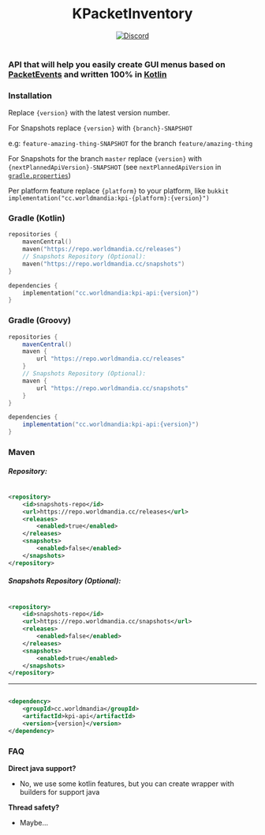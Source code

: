<div align="center">
 <h1>KPacketInventory</h1>
 <div>
  <a href="https://discord.worldmandia.cc/">
   <img alt="Discord" src="https://img.shields.io/badge/Discord-WorldMandia-738bd7.svg?style=square" />
  </a>
 </div>
 <br>
</div>

### API that will help you easily create GUI menus based on [PacketEvents](https://github.com/retrooper/packetevents) and written 100% in [Kotlin](https://kotlinlang.org/)

### Installation

Replace `{version}` with the latest version number.

For Snapshots replace `{version}` with `{branch}-SNAPSHOT`

e.g: `feature-amazing-thing-SNAPSHOT` for the branch `feature/amazing-thing`

For Snapshots for the branch `master` replace `{version}` with `{nextPlannedApiVersion}-SNAPSHOT` (see `nextPlannedApiVersion`
in [`gradle.properties`](../gradle.properties))

Per platform feature replace `{platform}` to your platform, like `bukkit`
`implementation("cc.worldmandia:kpi-{platform}:{version}")`

### Gradle (Kotlin)

```kotlin
repositories {
    mavenCentral()
    maven("https://repo.worldmandia.cc/releases")
    // Snapshots Repository (Optional):
    maven("https://repo.worldmandia.cc/snapshots")
}

dependencies {
    implementation("cc.worldmandia:kpi-api:{version}")
}
```

### Gradle (Groovy)

```groovy
repositories {
    mavenCentral()
    maven {
        url "https://repo.worldmandia.cc/releases"
    }
    // Snapshots Repository (Optional):
    maven {
        url "https://repo.worldmandia.cc/snapshots"
    }
}

dependencies {
    implementation("cc.worldmandia:kpi-api:{version}")
}
```

### Maven

##### Repository:

```xml

<repository>
    <id>snapshots-repo</id>
    <url>https://repo.worldmandia.cc/releases</url>
    <releases>
        <enabled>true</enabled>
    </releases>
    <snapshots>
        <enabled>false</enabled>
    </snapshots>
</repository>
```

##### Snapshots Repository (Optional):

```xml

<repository>
    <id>snapshots-repo</id>
    <url>https://repo.worldmandia.cc/snapshots</url>
    <releases>
        <enabled>false</enabled>
    </releases>
    <snapshots>
        <enabled>true</enabled>
    </snapshots>
</repository>
```

---

```xml

<dependency>
    <groupId>cc.worldmandia</groupId>
    <artifactId>kpi-api</artifactId>
    <version>{version}</version>
</dependency>
```

### FAQ

**Direct java support?**
- No, we use some kotlin features, but you can create wrapper with builders for support java

**Thread safety?**
- Maybe...